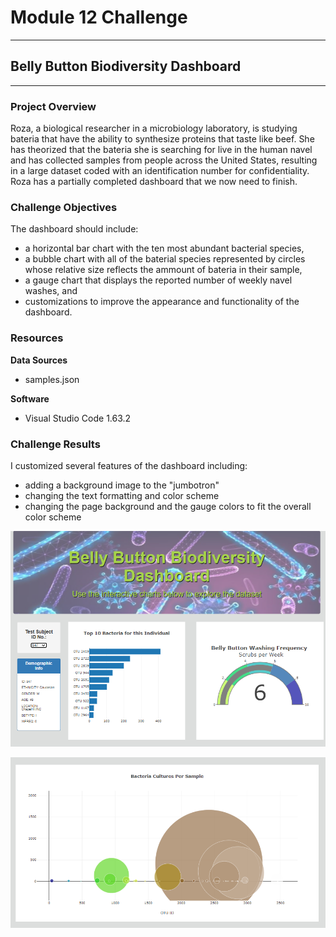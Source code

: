 # Module 12 Challenge

---
## Belly Button Biodiversity Dashboard
---

### Project Overview
Roza, a biological researcher in a microbiology laboratory, is studying bateria that have the ability to synthesize proteins that taste like beef. She has theorized that the bateria she is searching for live in the human navel and has collected samples from people across the United States, resulting in a large dataset coded with an identification number for confidentiality. Roza has a partially completed dashboard that we now need to finish. 


### Challenge Objectives
The dashboard should include: 
- a horizontal bar chart with the ten most abundant bacterial species,
- a bubble chart with all of the baterial species represented by circles whose relative size reflects the ammount of bateria in their sample,
- a gauge chart that displays the reported number of weekly navel washes, and
- customizations to improve the appearance and functionality of the dashboard.


### Resources
**Data Sources**
- samples.json

**Software**
- Visual Studio Code 1.63.2

### Challenge Results
I customized several features of the dashboard including:
- adding a background image to the "jumbotron"
- changing the text formatting and color scheme
- changing the page background and the gauge colors to fit the overall color scheme

![dashboard1.png](https://github.com/saraegregg/Mod12_Plotly/blob/main/static/images/dashboard1.png)

![dashboard2.png](https://github.com/saraegregg/Mod12_Plotly/blob/main/static/images/dashboard2.png)


